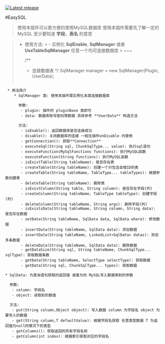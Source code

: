 <a href="https://github.com/SmallasWater/EasyMySQL/releases/latest" alt="Latest release">
    <img src="https://img.shields.io/github/v/release/SmallasWater/EasyMySQL?include_prereleases" alt="Latest release">
</a>


#EasySQL

> 使用本插件可以更方便的使用MySQL数据库
> 使用本插件需要先了解一定的MySQL 至少要知道 **字段**，**表名** 的意思

> * 使用方法:
    >   - 实例化 **SqlEnable**, **SqlManager** 或者 **UseTableSqlManager** 任意一个均可连接数据库
    >   ~~~
>  
>   /**
>    * 连接数据表
>    */
>   SqlManager manager = new SqlManager(Plugin, UserData);
>   
>     ~~~
~~~~
 * 用法简介
    * SqlManager 类: 使用本插件需实例化本类连接数据库
      
      参数:
       - plugin: 插件的 pluginBase 类即可
       - data: 数据库账号密码等数据 具体参考 **UserData** 构造方法

      方法:
       - isEnable(): 返回数据库是否连接成功
       - disable(): 关闭数据库的连接 一般在插件onDisable 内使用
       - getConnection(): 获取**Connection**
       - executeSql(String sql, ChunkSqlType... value): 执行sql语句
       - executeFunction(MySqlFunctions functions): 执行MySQL函数
       - executeFunction(String functions): 执行MySQL函数
       - isExistTable(String tableName): 是否存在表
       - createTable(String tableName): 创建一个只包含自增ID的表
       - createTable(String tableName, TableType... tableTypes): 根据参数创建表
       - deleteTable(String tableName): 删除表
       - isExistColumn(String table, String column): 是否存在字段(列)  
       - createColumn(String tableName, TableType tableType): 创建字段(列)
       - deleteColumn(String tableName, String args): 删除字段(列)
       - isExistsData(String tableName, String column, String data): 是否存在数据
       - setData(String tableName, SqlData data, SqlData where): 修改数据
       - insertData(String tableName, SqlData data): 添加数据
       - insertData(String tableName, LinkedList<SqlData> datas): 添加多条数据
       - deleteData(String tableName, SqlData data): 删除数据
       - getDataSize(String sql, String tableName, ChunkSqlType... sqlType): 获取数据条数
       - getData(String tableName, SelectType selectType): 获取数据
       - getData(String sql, ChunkSqlType... types): 获取数据
   ~~~~
    * SqlData: 为查询语句获取的返回值 或者为向 MySQL写入数据用到的参数

      参数:
       - column: 字段名
       - object: 读取到的数值

      方法:
       - put(String column,Object object): 写入数据 column 为字段名 object 为要写入的数据
       - get(String column,T defaultValue): 根据字段名获取 任意类型数据 T 为返回值为null的情况下的类型
       - getColumns(): 获取返回的所有字段名称
       - getColumn(int index): 根据索引获取对应的字段名



